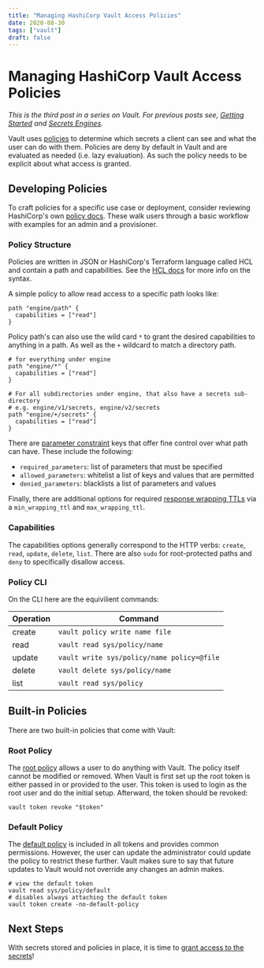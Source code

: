 ```yaml
---
title: "Managing HashiCorp Vault Access Policies"
date: 2020-08-30
tags: ["vault"]
draft: false
---
```


# Managing HashiCorp Vault Access Policies

*This is the third post in a series on Vault. For previous posts see,
[Getting Started](/post/vault-getting-started) and
[Secrets Engines](/post/vault-secrets-engine).*

Vault uses [policies](https://www.vaultproject.io/docs/concepts/policies)
to determine which secrets a client can see and what the user can
do with them. Policies are deny by default in Vault and are evaluated as needed
(i.e. lazy evaluation). As such the policy needs to be explicit about what
access is granted.

## Developing Policies

To craft policies for a specific use case or deployment, consider reviewing
HashiCorp's own
[policy docs](https://www.hashicorp.com/resources/policies-vault/). These walk
users through a basic workflow with examples for an admin and a provisioner.

### Policy Structure

Policies are written in JSON or HashiCorp's Terraform language called HCL and
contain a path and capabilities. See the
[HCL docs](https://www.terraform.io/docs/configuration/syntax.html) for more
info on the syntax.

A simple policy to allow read access to a specific path looks like:

```hcl
path "engine/path" {
  capabilities = ["read"]
}
```

Policy path's can also use the wild card `*` to grant the desired capabilities
to anything in a path. As well as the `+` wildcard to match a directory path.

```hcl
# for everything under engine
path "engine/*" {
  capabilities = ["read"]
}

# For all subdirectories under engine, that also have a secrets sub-directory
# e.g. engine/v1/secrets, engine/v2/secrets
path "engine/+/secrets" {
  capabilities = ["read"]
}
```

There are
[parameter constraint](https://www.vaultproject.io/docs/concepts/policies.html#parameter-constraints)
keys that offer fine control over what path can have. These include the
following:

* `required_parameters`: list of parameters that must be specified
* `allowed_parameters`: whitelist a list of keys and values that are permitted
* `denied_parameters`: blacklists a list of parameters and values

Finally, there are additional options for required
[response wrapping TTLs](https://www.vaultproject.io/docs/concepts/policies.html#required-response-wrapping-ttls)
via a `min_wrapping_ttl` and `max_wrapping_ttl`.

### Capabilities

The capabilities options generally correspond to the HTTP verbs: `create`,
`read`, `update`, `delete`, `list`. There are also `sudo` for root-protected
paths and `deny` to specifically disallow access.

### Policy CLI

On the CLI here are the equivilient commands:

| Operation | Command |
|-----------|---------|
|    create | `vault policy write name file` |
|      read | `vault read sys/policy/name` |
|    update | `vault write sys/policy/name policy=@file` |
|    delete | `vault delete sys/policy/name` |
|      list | `vault read sys/policy` |

## Built-in Policies

There are two built-in policies that come with Vault:

### Root Policy

The [root policy](https://www.vaultproject.io/docs/concepts/policies#root-policy)
allows a user to do anything with Vault. The policy itself cannot be modified or
removed. When Vault is first set up the root token is either passed in or
provided to the user. This token is used to login as the root user and do the
initial setup. Afterward, the token should be revoked:

```shell
vault token revoke "$token"
```

### Default Policy

The [default policy](https://www.vaultproject.io/docs/concepts/policies#default-policy)
is included in all tokens and provides common permissions. However, the user can
update the administrator could update the policy to restrict these further.
Vault makes sure to say that future updates to Vault would not override any
changes an admin makes.

```shell
# view the default token
vault read sys/policy/default
# disables always attaching the default token
vault token create -no-default-policy
```

## Next Steps

With secrets stored and policies in place, it is time to
[grant access to the secrets](/post/vault-access-secrets)!
